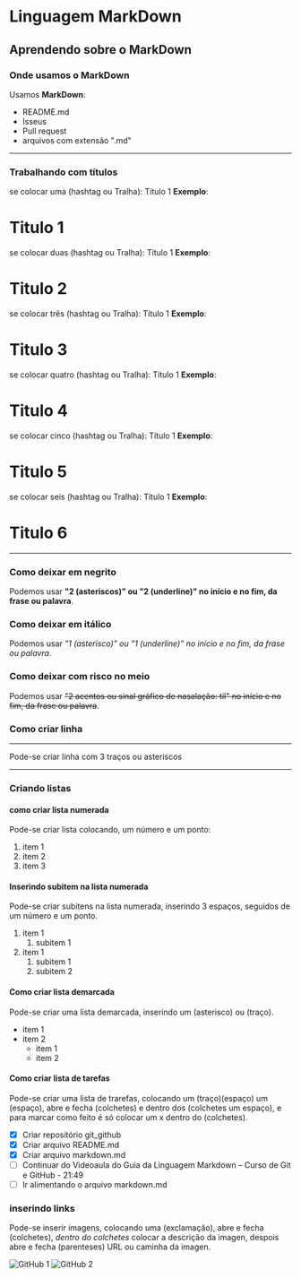 # Linguagem MarkDown

## Aprendendo sobre o MarkDown

### Onde usamos o MarkDown

Usamos **MarkDown**:

* README.md
* Isseus
* Pull request
* arquivos com extensão ".md"
***
### Trabalhando com títulos

se colocar uma (hashtag ou Tralha): Título 1
**Exemplo**:
# Titulo 1

se colocar duas (hashtag ou Tralha): Título 1
**Exemplo**:
# Titulo 2
se colocar três (hashtag ou Tralha): Título 1
**Exemplo**:
# Titulo 3
se colocar quatro (hashtag ou Tralha): Título 1
**Exemplo**:
# Titulo 4
se colocar cinco (hashtag ou Tralha): Título 1
**Exemplo**:
# Titulo 5
se colocar seis (hashtag ou Tralha): Título 1
**Exemplo**:
# Titulo 6
***
### Como deixar em negrito

Podemos usar **"2 (asteriscos)" ou "2 (underline)" no início e no fim, da frase ou palavra**.

### Como deixar em itálico

Podemos usar _"1 (asterisco)" ou "1 (underline)" no início e no fim, da frase ou palavra_.

### Como deixar com risco no meio

Podemos usar ~~"2 acentos ou sinal gráfico de nasalação: til" no início e no fim, da frase ou palavra~~.

### Como criar linha

---
Pode-se criar linha com 3 traços ou asteriscos
***

### Criando listas

#### como criar lista numerada

Pode-se criar lista colocando, um número e um ponto:

1. item 1
1. item 2
2. item 3

#### Inserindo subitem na lista numerada

Pode-se criar subitens na lista numerada, inserindo 3 espaços, seguidos de um número e um ponto.

1. item 1
   1. subitem 1
1. item 1
   1. subitem 1
   1. subitem 2

#### Como criar lista demarcada

Pode-se criar uma lista demarcada, inserindo um (asterisco) ou (traço).

* item 1
* item 2
   - item 1
   - item 2

#### Como criar lista de tarefas

Pode-se criar uma lista de trarefas, colocando um (traço)(espaço) um (espaço), abre e fecha (colchetes) e dentro dos (colchetes um espaço), e para marcar como feito é só colocar um x dentro do (colchetes).

- [x] Criar repositório git_github
- [x] Criar arquivo README.md
- [x] Criar arquivo markdown.md
- [ ] Continuar do Videoaula do Guia da Linguagem Markdown – Curso de Git e GitHub - 21:49
- [ ] Ir alimentando o arquivo markdown.md

### inserindo links

Pode-se inserir imagens, colocando uma (exclamação), abre e fecha (colchetes), _dentro do colchetes_ colocar a descrição da imagen, despois abre e fecha (parenteses) URL ou caminha da imagen.


![GitHub 1](./github-150x150.jpg)
![GitHub 2](.\github-150x150.jpg)
